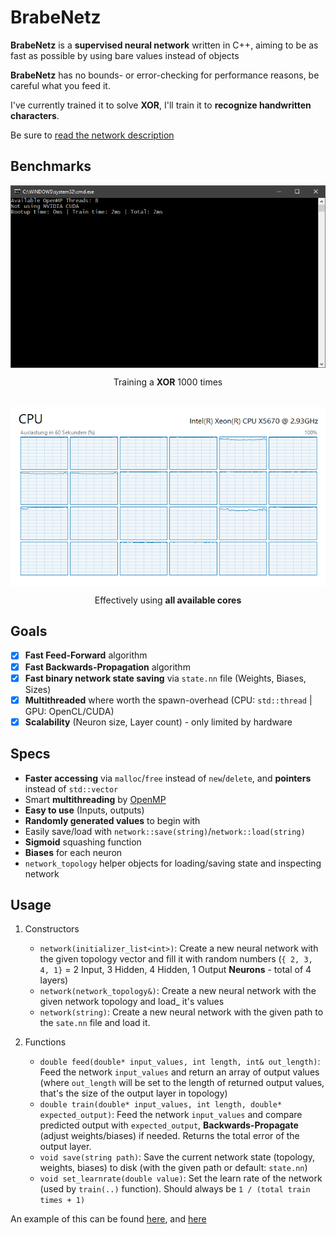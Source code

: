 # BrabeNetz
**BrabeNetz** is a **supervised neural network** written in C++, aiming to be as fast as possible by using bare values instead of objects

**BrabeNetz** has no bounds- or error-checking for performance reasons, be careful what you feed it.

I've currently trained it to solve **XOR**, I'll train it to **recognize handwritten characters**.

Be sure to [read the network description](https://github.com/mrousavy/BrabeNetz/blob/master/DESCRIPTION.md)

## Benchmarks

<a align="center">
   <img align="center" src="Images/cout.png" alt="Console output with elapsed time (2ms)">
   <p align="center">Training a <b>XOR</b> 1000 times</p>
   
   <br/>
   
   <img align="center" src="Images/cpuload.png" alt="Using 24/24 cores in Taskmanager">
   <p align="center">Effectively using <b>all available cores</b></p>
</a>

## Goals
* [x] **Fast Feed-Forward** algorithm
* [x] **Fast Backwards-Propagation** algorithm
* [x] **Fast binary network state saving** via `state.nn` file (Weights, Biases, Sizes)
* [x] **Multithreaded** where worth the spawn-overhead (CPU: `std::thread` | GPU: OpenCL/CUDA)
* [x] **Scalability** (Neuron size, Layer count) - only limited by hardware

## Specs
* **Faster accessing** via `malloc`/`free` instead of `new`/`delete`, and **pointers** instead of `std::vector`
* Smart **multithreading** by [OpenMP](http://www.openmp.org/)
* **Easy to use** (Inputs, outputs)
* **Randomly generated values** to begin with
* Easily save/load with `network::save(string)`/`network::load(string)`
* **Sigmoid** squashing function
* **Biases** for each neuron
* `network_topology` helper objects for loading/saving state and inspecting network

## Usage
1. Constructors
    * `network(initializer_list<int>)`: Create a new neural network with the given topology vector and fill it with random numbers (`{ 2, 3, 4, 1}` = 2 Input, 3 Hidden, 4 Hidden, 1 Output **Neurons** - total of 4 layers)
    * `network(network_topology&)`: Create a new neural network with the given network topology and load_ it's values
    * `network(string)`: Create a new neural network with the given path to the `sate.nn` file and load it.

2. Functions
    * `double feed(double* input_values, int length, int& out_length)`: Feed the network `input_values` and return an array of output values (where `out_length` will be set to the length of returned output values, that's the size of the output layer in topology)
    * `double train(double* input_values, int length, double* expected_output)`: Feed the network `input_values` and compare predicted output with `expected_output`, **Backwards-Propagate** (adjust weights/biases) if needed. Returns the total error of the output layer.
    * `void save(string path)`: Save the current network state (topology, weights, biases) to disk (with the given path or default: `state.nn`)
    * `void set_learnrate(double value)`: Set the learn rate of the network (used by `train(..)` function). Should always be `1 / (total train times + 1)`

An example of this can be found [here](https://github.com/mrousavy/BrabeNetz/blob/master/BrabeNetz/__ConsoleEntry.cpp), and [here](https://github.com/mrousavy/BrabeNetz/blob/master/BrabeNetz/Trainer.cpp)
